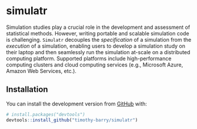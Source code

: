 
<!-- README.md is generated from README.Rmd. Please edit that file -->

# simulatr

Simulation studies play a crucial role in the development and assessment
of statistical methods. However, writing portable and scalable
simulation code is challenging. `Simulatr` decouples the *specification*
of a simulation from the *execution* of a simulation, enabling users to
develop a simulation study on their laptop and then seamlessly run the
simulation at-scale on a distributed computing platform. Supported
platforms include high-performance computing clusters and cloud
computing services (e.g., Microsoft Azure, Amazon Web Services, etc.).

## Installation

You can install the development version from
[GitHub](https://github.com/) with:

``` r
# install.packages("devtools")
devtools::install_github("timothy-barry/simulatr")
```
